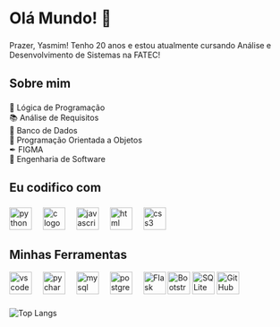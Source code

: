 <h1 align="left">Olá Mundo! 👋</h1>

###

<p align="left">Prazer, Yasmim! Tenho 20 anos e estou atualmente cursando Análise e Desenvolvimento de Sistemas na FATEC!</p>

###

<h2 align="left">Sobre mim</h2>

###

<p align="left">🎲 Lógica de Programação<br>📚 Análise de Requisitos<br>🧮 Banco de Dados <br>📌 Programação Orientada a Objetos <br>✒ FIGMA <br>🔧 Engenharia de Software </p>

###

<h2 align="left">Eu codifico com</h2>

###

<div align="left">
  <img src="https://cdn.jsdelivr.net/gh/devicons/devicon/icons/python/python-original.svg" height="40" alt="python logo"  />
  <img width="12" />
  <img src="https://cdn.jsdelivr.net/gh/devicons/devicon/icons/c/c-original.svg" height="40" alt="c logo"  />
  <img width="12" />
  <img src="https://cdn.jsdelivr.net/gh/devicons/devicon/icons/javascript/javascript-original.svg" height="40" alt="javascript logo"  />
  <img width="12" />
  <img src="https://cdn.jsdelivr.net/gh/devicons/devicon/icons/html5/html5-original.svg" height="40" alt="html logo"  />
  <img width="12" />
  <img src="https://cdn.jsdelivr.net/gh/devicons/devicon/icons/css3/css3-original.svg" height="40" alt="css3 logo"  />
  <img width="12" />
</div>

###

<h2 align="left">Minhas Ferramentas</h2>

<div align="left">
  <img src="https://cdn.jsdelivr.net/gh/devicons/devicon/icons/vscode/vscode-original.svg" height="40" alt="vscode logo"  />
  <img width="12" />
  <img src="https://cdn.jsdelivr.net/gh/devicons/devicon/icons/pycharm/pycharm-original.svg" height="40" alt="pycharm logo"  />
  <img width="12" />
  <img src="https://cdn.jsdelivr.net/gh/devicons/devicon/icons/mysql/mysql-original.svg" height="40" alt="mysql logo"  />
  <img width="12" />
  <img src="https://cdn.jsdelivr.net/gh/devicons/devicon/icons/postgresql/postgresql-original.svg" height="40" alt="postgresql logo"  />
  <img width="12" />
  <img src="https://cdn.jsdelivr.net/gh/devicons/devicon/icons/flask/flask-original.svg" height="40" alt="Flask logo" />
  <img src="https://cdn.jsdelivr.net/gh/devicons/devicon/icons/bootstrap/bootstrap-original.svg" height="40" alt="Bootstrap logo" />
  <img src="https://cdn.jsdelivr.net/gh/devicons/devicon/icons/sqlite/sqlite-original.svg" height="40" alt="SQLite logo" />
  <img src="https://cdn.jsdelivr.net/gh/devicons/devicon/icons/github/github-original.svg" height="40" alt="GitHub logo" />
</div>

###

![Top Langs](https://github-readme-stats.vercel.app/api/top-langs/?username=ytonezi&layout=compact&theme=radical)  
